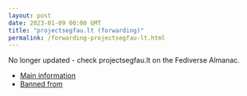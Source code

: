 ```yaml
---
layout: post
date: 2023-01-09 00:00 GMT
title: "projectsegfau.lt (forwarding)"
permalink: /forwarding-projectsegfau-lt.html
---
```


No longer updated - check projectsegfau.lt on the Fediverse Almanac.

* [Main information](https://www.fediversealmanac.com/api/v1/instances/projectsegfau.lt)
* [Banned from](https://www.fediversealmanac.com/api/v1/instances/projectsegfau.lt/banned_from)

